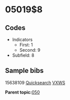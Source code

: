 # 05019$8

## Codes

-   Indicators
    -   First: 1
    -   Second: 9
-   Subfield: 8

## Sample bibs

15638109 [Quicksearch](https://search.library.yale.edu/catalog/15638109) [VXWS](http://prodorbis.library.yale.edu:7014/vxws/GetHoldingsService?bibId=15638109)

**Parent topic:**[050](../../tags/050/050.md)

